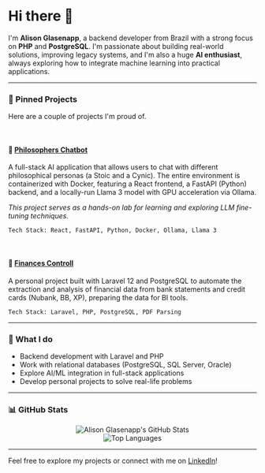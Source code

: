 # Hi there 👋

I'm **Alison Glasenapp**, a backend developer from Brazil with a strong focus on **PHP** and **PostgreSQL**. I'm passionate about building real-world solutions, improving legacy systems, and I'm also a huge **AI enthusiast**, always exploring how to integrate machine learning into practical applications.

---

### 📌 Pinned Projects

Here are a couple of projects I'm proud of.

<br>

#### 🤖 [Philosophers Chatbot](https://github.com/Glasena/philosophers-chatbot)
A full-stack AI application that allows users to chat with different philosophical personas (a Stoic and a Cynic). The entire environment is containerized with Docker, featuring a React frontend, a FastAPI (Python) backend, and a locally-run Llama 3 model with GPU acceleration via Ollama.

*This project serves as a hands-on lab for learning and exploring LLM fine-tuning techniques.*

`Tech Stack: React, FastAPI, Python, Docker, Ollama, Llama 3`

<br>

#### 💸 [Finances Controll](https://github.com/Glasena/controle-financeiro)  
A personal project built with Laravel 12 and PostgreSQL to automate the extraction and analysis of financial data from bank statements and credit cards (Nubank, BB, XP), preparing the data for BI tools.

`Tech Stack: Laravel, PHP, PostgreSQL, PDF Parsing`

---

### 🔧 What I do
- Backend development with Laravel and PHP
- Work with relational databases (PostgreSQL, SQL Server, Oracle)
- Explore AI/ML integration in full-stack applications
- Develop personal projects to solve real-life problems

---

### 📊 GitHub Stats

<p align="center">
  <img src="https://github-readme-stats.vercel.app/api?username=Glasena&show_icons=true&theme=github_dark&hide_title=true" alt="Alison Glasenapp's GitHub Stats" />
  <br/>
  <img src="https://github-readme-stats.vercel.app/api/top-langs/?username=Glasena&layout=compact&theme=github_dark&hide_title=true&langs_count=6" alt="Top Languages" />
</p>

---

Feel free to explore my projects or connect with me on [LinkedIn](https://www.linkedin.com/in/alison-glasenapp-365b67217/)!
